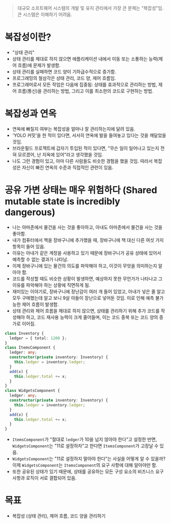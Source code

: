 > 대규모 소프트웨어 시스템의 개발 및 유지 관리에서 가장 큰 문제는 "복잡성"임. 큰 시스템은 이해하기 어려움.

# 복잡성이란?

- "상태 관리"
- 상태 관리를 제대로 하지 않으면 애플리케이션 내에서 이동 또는 소통하는 능력(제어 흐름)에 문제가 발생함.
- 상태 관리를 실패하면 코드 양이 기하급수적으로 증가함.
- 프로그래밍의 철삼각은 상태 관리, 코드 양, 제어 흐름임.
- 프로그래머로서 모든 작업은 다음에 집중됨: 상태를 효과적으로 관리하는 방법, 제어 흐름(통신)을 관리하는 방법, 그리고 이를 최소한의 코드로 구현하는 방법.

# 복잡성과 연옥

- 연옥에 빠질지 여부는 복잡성을 얼마나 잘 관리하는지에 달려 있음.
- 'YOLO 커밋'을 한 적이 있다면, 서서히 연옥에 발을 들여놓고 있다는 것을 깨달았을 것임.
- 브라운필드 프로젝트에 갑자기 투입된 적이 있다면, "무슨 일이 일어나고 있는지 전혀 모르겠어, 난 지옥에 있어"라고 생각했을 것임.
- 나도 그런 경험이 있고, 아마 다른 사람들도 비슷한 경험을 했을 것임. 따라서 복잡성은 자신이 빠진 연옥의 수준과 직접적인 관련이 있음.

# 공유 가변 상태는 매우 위험하다 (Shared mutable state is incredibly dangerous)

- 나는 아마존에서 물건을 사는 것을 좋아하고, 아내도 아마존에서 물건을 사는 것을 좋아함.
- 내가 컴퓨터에서 책을 장바구니에 추가했을 때, 장바구니에 책 대신 다른 여섯 가지 항목이 들어 있음.
- 이유는 아내가 같은 계정을 사용하고 있기 때문에 장바구니가 공유 상태에 있어서 예측할 수 없는 결과가 나타남.
- 이제 장바구니에 있는 물건의 의도를 파악해야 하고, 이것이 무엇을 의미하는지 알아야 함.
- 코드를 작성할 때도 비슷한 상황이 발생하면, 예상하지 못한 무언가가 나타나고 그 이유를 파악해야 하는 상황에 직면하게 됨.
- 재미있는 이야기로, 장바구니에 장난감이 여러 개 들어 있었고, 아내가 넣은 줄 알고 모두 구매했는데 알고 보니 9살 아들이 장난으로 넣어둔 것임. 이로 인해 예측 불가능한 제어 흐름이 발생함.
- 상태 관리와 제어 흐름을 제대로 하지 않으면, 상태를 관리하기 위해 추가 코드를 작성해야 하고, 코드 재사용 능력이 크게 줄어들며, 이는 코드 중복 또는 코드 양의 증가로 이어짐.

```typescript
class Inventory {
  ledger = { total: 1200 };
}
class ItemsComponent {
  ledger: any;
  constructor(private inventory: Inventory) {
    this.ledger = inventory.ledger;
  }
  add(x) {
    this.ledger.total += x;
  }
}
class WidgetsComponent {
  ledger: any;
  constructor(private inventory: Inventory) {
    this.ledger = inventory.ledger;
  }
  add(x) {
    this.ledger.total += x;
  }
}
```

- `ItemsComponent`가 "절대로 `ledger`가 10을 넘지 않아야 한다"고 설정한 반면, `WidgetsComponent`는 "11로 설정하자"고 한다면 `ItemsComponent`가 고장날 수 있음.
- `WidgetsComponent`는 "11로 설정하지 말아야 한다"는 사실을 어떻게 알 수 있을까? 이제 `WidgetsComponent`는 `ItemsComponent`의 요구 사항에 대해 알아야만 함.
- 또한 공유된 상태가 있기 때문에, 상태를 공유하는 모든 구성 요소의 비즈니스 요구 사항과 로직이 서로 결합되어 있음.

# 목표

- 복잡성 (상태 관리), 제어 흐름, 코드 양을 관리하기
